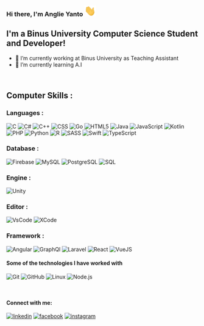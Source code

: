 ### Hi there, I'm Anglie Yanto <img src="https://raw.githubusercontent.com/ABSphreak/ABSphreak/master/gifs/Hi.gif" width="30px"></h2>

## I'm a Binus University Computer Science Student and Developer!
- 🔭 I’m currently working at Binus University as Teaching Assistant
- 🌱 I’m currently learning A.I

<br>

## Computer Skills :

### Languages :
![C](https://img.shields.io/badge/-C-000000?style=flat&logo=c)
![C#](https://img.shields.io/badge/-C%23-000000?style=flat&logo=c%20sharp)
![C++](https://img.shields.io/badge/-C++-000000?style=flat&logo=c%2B%2B)
![CSS](https://img.shields.io/badge/-CSS3-000000?style=flat&logo=css3&logoColor=1572B6)
![Go](https://img.shields.io/badge/-Go-000000?style=flat&logo=go)
![HTML5](https://img.shields.io/badge/-HTML5-000000?style=flat&logo=html5)
![Java](https://img.shields.io/badge/-Java-000000?style=flat&logo=java)
![JavaScript](https://img.shields.io/badge/-JavaScript-000000?style=flat&logo=javascript)
![Kotlin](https://img.shields.io/badge/-Kotlin-000000?style=flat&logo=kotlin)
![PHP](https://img.shields.io/badge/-PHP-000000?style=flat&logo=php)
![Python](https://img.shields.io/badge/-Python-000000?style=flat&logo=python)
![R](https://img.shields.io/badge/-R-000000?style=flat&logo=r)
![SASS](https://img.shields.io/badge/-SASS-000000?style=flat&logo=sass)
![Swift](https://img.shields.io/badge/-Swift-000000?style=flat&logo=swift)
![TypeScript](https://img.shields.io/badge/-TypeScript-000000?style=flat&logo=typescript)

### Database :
![Firebase](https://img.shields.io/badge/-Firebase-000000?style=flat&logo=firebase)
![MySQL](https://img.shields.io/badge/-MySQL-000000?style=flat&logo=mysql)
![PostgreSQL](https://img.shields.io/badge/-PostgreSQL-000000?style=flat&logo=postgresql)
![SQL](https://img.shields.io/badge/-SQL-000000?style=flat&logo=microsoft-sql-server)

### Engine :
![Unity](https://img.shields.io/badge/-Unity-000000?style=flat&logo=unity)

### Editor :
![VsCode](https://img.shields.io/badge/-VSCode-222222?style=flat&logo=visual-studio-code&logoColor=1575F9)
![XCode](https://img.shields.io/badge/-XCode-222222?style=flat&logo=XCode&logoColor=1575F9)

### Framework :
![Angular](https://img.shields.io/badge/-Angular-000000?style=flat&logo=angular&logoColor=DD0031)
![GraphQl](https://img.shields.io/badge/-GraphQL-000000?style=flat&logo=graphql)
![Laravel](https://img.shields.io/badge/-Laravel-000000?style=flat&logo=laravel)
![React](https://img.shields.io/badge/-React-000000?style=flat&logo=react)
![VueJS](https://img.shields.io/badge/-VueJS-000000?style=flat&logo=vuejs)

#### Some of the technologies I have worked with
![Git](https://img.shields.io/badge/-Git-222222?style=flat&logo=git&logoColor=F05032)
![GitHub](https://img.shields.io/badge/-GitHub-222222?style=flat&logo=github&logoColor=ffffff)
![Linux](https://img.shields.io/badge/-Linux-222222?style=flat&logo=linux&logoColor=FCC624)
![Node.js](https://img.shields.io/badge/-Node.js-222222?style=flat&logo=node.js&logoColor=339933)

<br>

#### Connect with me:
[<img src='https://cdn.jsdelivr.net/npm/simple-icons@3.0.1/icons/linkedin.svg' alt='linkedin' height='25'>][linkedin]
[<img src='https://cdn.jsdelivr.net/npm/simple-icons@3.0.1/icons/facebook.svg' alt='facebook' height='25'>][facebook]
[<img src='https://cdn.jsdelivr.net/npm/simple-icons@3.0.1/icons/instagram.svg' alt='instagram' height='25'>][instagram]

[linkedin]: https://www.linkedin.com/in/anglie-yanto/
[facebook]: https://www.facebook.com/anglie.yanto.1
[instagram]: https://www.instagram.com/anglie_yanto/

<!--
**crauzx/crauzx** is a ✨ _special_ ✨ repository because its `README.md` (this file) appears on your GitHub profile.

Here are some ideas to get you started:

- 🔭 I’m currently working on ...
- 🌱 I’m currently learning ...
- 👯 I’m looking to collaborate on ...
- 🤔 I’m looking for help with ...
- 💬 Ask me about ...
- 📫 How to reach me: ...
- 😄 Pronouns: ...
- ⚡ Fun fact: ...
-->

